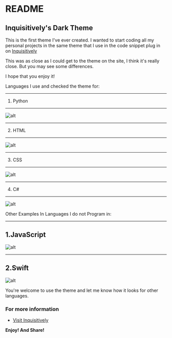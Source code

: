 # README
## Inquisitively's Dark Theme
This is the first theme I've ever created. I wanted to start coding all my personal projects in 
the same theme that I use in the code snippet plug in on [Inquisitively](https://www.inquisitively.io)

This was as close as I could get to the theme on the site, I think it's really close. But you may see some differences.

I hope that you enjoy it!

Languages I use and checked the theme for:

----------
1. Python
----------
![alt](./images/py_example.png)

----------
2. HTML
----------
![alt](./images/html_example.png)

----------
3. CSS
----------
![alt](./images/css_example.png)

----------
4. C#
----------
![alt](./images/csharp_example.png)

Other Examples In Languages I do not Program in:

----------
1.JavaScript
----------
![alt](./images/js_example.png)

----------
2.Swift
----------
![alt](./images/swift_example.png)


You're welcome to use the theme and let me know how it looks for other languages. 

### For more information
* [Visit Inquisitively](https://www.inquisitively.io)

**Enjoy! And Share!**
